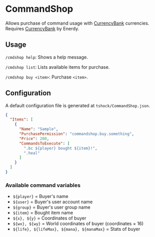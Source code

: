 ﻿# CommandShop
Allows purchase of command usage with [CurrencyBank] currencies.
Requires [CurrencyBank] by Enerdy.

[CurrencyBank]: https://github.com/Enerdy/CurrencyBank

## Usage

`/cmdshop help`: Shows a help message.

`/cmdshop list`: Lists available items for purchase.

`/cmdshop buy <item>`: Purchase `<item>`.

## Configuration

A default configuration file is generated at
`tshock/CommandShop.json`.

```json
{
  "Items": [
    {
      "Name": "Sample",
      "PurchasePermission": "commandshop.buy.something",
      "Price": 200,
      "CommandsToExecute": [
        ".bc ${player} bought ${item}!",
        ".heal"
      ]
    }
  ]
}
```

### Available command variables

+ `${player}` = Buyer's name 
+ `${user}` = Buyer's user account name
+ `${group}` = Buyer's user group name
+ `${item}` = Bought item name
+ `${x}, ${y}` = Coordinates of buyer
+ `${wx}, ${wy}` = World coordinates of buyer (coordinates × 16)
+ `${life}, ${lifeMax}, ${mana}, ${manaMax}` = Stats of buyer